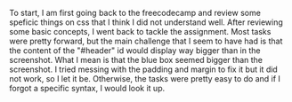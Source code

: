To start, I am first going back to the freecodecamp and review some speficic things on css that I think I did not understand well. 
After reviewing some basic concepts, I went back to tackle the assignment. 
Most tasks were pretty forward, but the main challenge that I seem to have had is that the content of the "#header" id would display way bigger than in the screenshot. What I mean is that the blue box seemed bigger than the screenshot. I tried messing with the padding and margin to fix it but it did not work, so I let it be. 
Otherwise, the tasks were pretty easy to do and if I forgot a specific syntax, I would look it up.  